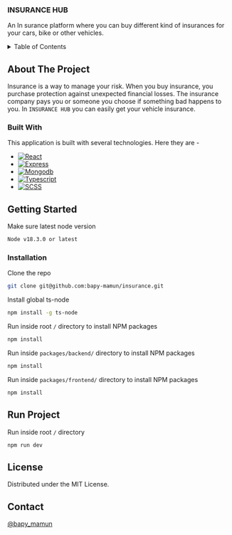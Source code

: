 <!-- Introduction -->
<div>
  <h3>INSURANCE HUB</h3>
  <p>
    An In surance platform where you can buy different kind of insurances for your cars, bike or other vehicles.
  </p>
</div>

<!-- TABLE OF CONTENTS -->
<details>
  <summary>Table of Contents</summary>
  <ol>
    <li>
      <a href="#about-the-project">About The Project</a>
      <ul>
        <li><a href="#built-with">Built With</a></li>
      </ul>
    </li>
    <li>
      <a href="#getting-started">Getting Started</a>
      <ul>
        <li><a href="#installation">Installation</a></li>
      </ul>
    </li>
    <li><a href="#license">License</a></li>
    <li><a href="#contact">Contact</a></li>
  </ol>
</details>

<!-- ABOUT THE PROJECT -->

## About The Project

Insurance is a way to manage your risk. When you buy insurance, you purchase protection against unexpected financial losses. The insurance company pays you or someone you choose if something bad happens to you. In `INSURANCE HUB` you can easily get your vehicle insurance.

### Built With

This application is built with several technologies. Here they are -

- [![React][React.js]][React-url]
- [![Express][Express.js]][Express-url]
- [![Mongodb][Mongodb]][Mongodb-url]
- [![Typescript][Typescript]][Typescript-url]
- [![SCSS][SCSS]][SCSS-url]

<!-- GETTING STARTED -->

## Getting Started

Make sure latest node version

```sh
Node v18.3.0 or latest
```

### Installation

Clone the repo

```sh
git clone git@github.com:bapy-mamun/insurance.git
```

Install global ts-node

```sh
npm install -g ts-node
```

Run inside root `/` directory to install NPM packages

```sh
npm install
```

Run inside `packages/backend/` directory to install NPM packages

```sh
npm install
```

Run inside `packages/frontend/` directory to install NPM packages

```sh
npm install
```

<!-- USAGE EXAMPLES -->

## Run Project

Run inside root `/` directory

```sh
npm run dev
```

<!-- LICENSE -->

## License

Distributed under the MIT License.

<!-- CONTACT -->

## Contact

[@bapy_mamun](https://www.linkedin.com/in/bapy-mamun-584796134/)

<!-- MARKDOWN LINKS & IMAGES -->
<!-- https://www.markdownguide.org/basic-syntax/#reference-style-links -->

[React.js]: https://img.shields.io/badge/React-20232A?style=for-the-badge&logo=react&logoColor=61DAFB
[React-url]: https://reactjs.org/
[Express.js]: https://img.shields.io/badge/Express-20232A?style=for-the-badge&logo=express&logoColor=61DAFB
[Express-url]: https://expressjs.com/
[Mongodb]: https://img.shields.io/badge/Mongo-20232A?style=for-the-badge&logo=mongodb&logoColor=green
[Mongodb-url]: https://www.mongodb.com/
[SCSS]: https://img.shields.io/badge/SCSS-20232A?style=for-the-badge&logo=sass&logoColor=purple
[SCSS-url]: https://sass-lang.com/
[Typescript]: https://img.shields.io/badge/typescript-20232A?style=for-the-badge&logo=typescript&logoColor=blue
[Typescript-url]: https://www.typescriptlang.org/
